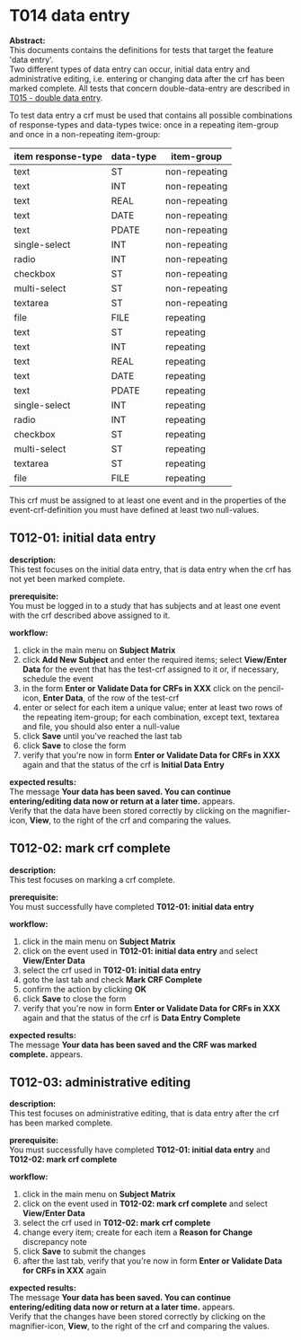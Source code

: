 # T014 data entry
**Abstract:**  
This documents contains the definitions for tests that target the feature 'data entry'.  
Two different types of data entry can occur, initial data entry and administrative editing, i.e. entering or changing data after the crf has been marked complete.
All tests that concern double-data-entry are described in [T015 - double data entry](tests/t015.md).

To test data entry a crf must be used that contains all possible combinations of response-types and data-types twice: once in a repeating item-group and once in a non-repeating item-group:  

| item response-type | data-type | item-group |  
|-|-|-|
| text | ST | non-repeating 
| text | INT | non-repeating |
| text | REAL | non-repeating |
| text | DATE | non-repeating |
| text | PDATE | non-repeating |
| single-select | INT | non-repeating |
| radio | INT | non-repeating |
| checkbox | ST | non-repeating |
| multi-select | ST | non-repeating |
| textarea | ST | non-repeating |
| file | FILE | repeating |
| text | ST | repeating 
| text | INT | repeating |
| text | REAL | repeating |
| text | DATE | repeating |
| text | PDATE | repeating |
| single-select | INT | repeating |
| radio | INT | repeating |
| checkbox | ST | repeating |
| multi-select | ST | repeating |
| textarea | ST | repeating |
| file | FILE | repeating |

This crf must be assigned to at least one event and in the properties of the event-crf-definition you must have defined at least two null-values.

## T012-01: initial data entry
**description:**  
This test focuses on the initial data entry, that is data entry when the crf has not yet been marked complete.

**prerequisite:**  
You must be logged in to a study that has subjects and at least one event with the crf described above assigned to it.

**workflow:**  
1. click in the main menu on **Subject Matrix**
1. click **Add New Subject** and enter the required items; select **View/Enter Data** for the event that has the test-crf assigned to it or, if necessary, schedule the event
1. in the form **Enter or Validate Data for CRFs in XXX** click on the pencil-icon, **Enter Data**, of the row of the test-crf
1. enter or select for each item a unique value; enter at least two rows of the repeating item-group; for each combination, except text, textarea and file, you should also enter a null-value
1. click **Save** until you've reached the last tab
1. click **Save** to close the form
1. verify that you're now in form **Enter or Validate Data for CRFs in XXX** again and that the status of the crf is **Initial Data Entry**

**expected results:**  
The message **Your data has been saved. You can continue entering/editing data now or return at a later time.** appears.  
Verify that the data have been stored correctly by clicking on the magnifier-icon, **View**, to the right of the crf and comparing the values.

## T012-02: mark crf complete
**description:**  
This test focuses on marking a crf complete.

**prerequisite:**  
You must successfully have completed **T012-01: initial data entry**

**workflow:**  
1. click in the main menu on **Subject Matrix**
1. click on the event used in **T012-01: initial data entry** and select **View/Enter Data**
1. select the crf used in **T012-01: initial data entry**
1. goto the last tab and check **Mark CRF Complete**
1. confirm the action by clicking **OK**
1. click **Save** to close the form
1. verify that you're now in form **Enter or Validate Data for CRFs in XXX** again and that the status of the crf is **Data Entry Complete**

**expected results:**  
The message **Your data has been saved and the CRF was marked complete.** appears.  

## T012-03: administrative editing
**description:**  
This test focuses on administrative editing, that is data entry after the crf has been marked complete.

**prerequisite:**  
You must successfully have completed **T012-01: initial data entry** and **T012-02: mark crf complete**

**workflow:**  
1. click in the main menu on **Subject Matrix**
1. click on the event used in **T012-02: mark crf complete** and select **View/Enter Data**
1. select the crf used in **T012-02: mark crf complete**
1. change every item; create for each item a **Reason for Change** discrepancy note
1. click **Save** to submit the changes
1. after the last tab, verify that you're now in form **Enter or Validate Data for CRFs in XXX** again

**expected results:**  
The message **Your data has been saved. You can continue entering/editing data now or return at a later time.** appears.  
Verify that the changes have been stored correctly by clicking on the magnifier-icon, **View**, to the right of the crf and comparing the values.
